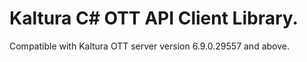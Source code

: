 # Kaltura C# OTT API Client Library.
Compatible with Kaltura OTT server version 6.9.0.29557 and above.
